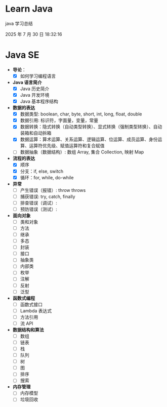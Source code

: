 # Learn Java

java 学习总结

2025 年 7 月 30 日 18:32:16

# Java SE

- **导论**：
  - [x] 如何学习编程语言
- **Java 语言简介**
  - [x] Java 历史简介
  - [x] Java 开发环境
  - [x] Java 基本程序结构
- **数据的表达**
  - [x] 数据类型: boolean, char, byte, short, int, long, float, double
  - [x] 数据引用: 标识符，字面量，变量，常量
  - [x] 数据转换：隐式转换（自动类型转换）、显式转换（强制类型转换）、自动装箱和自动拆箱
  - [x] 数据运算：算术运算、关系运算、逻辑运算、位运算、成员运算、身份运算、运算符优先级、赋值运算符和复合赋值
  - [ ] 数据抽象（数据结构）: 数组 Array, 集合 Collection, 映射 Map
- **流程的表达**
  - [x] 顺序
  - [x] 分支：if, else, switch
  - [x] 循环：for, while, do-while
- **异常**
  - [ ] 产生错误（报错）: throw throws
  - [ ] 捕获错误: try, catch, finally
  - [ ] 排查错误（调试）:
  - [ ] 预防错误（测试）:
- **面向对象**
  - [ ] 类和对象
  - [ ] 方法
  - [ ] 继承
  - [ ] 多态
  - [ ] 封装
  - [ ] 接口
  - [ ] 抽象类
  - [ ] 内部类
  - [ ] 枚举
  - [ ] 注解
  - [ ] 反射
  - [ ] 泛型
- **函数式编程**
  - [ ] 函数式接口
  - [ ] Lambda 表达式
  - [ ] 方法引用
  - [ ] 流 API
- **数据结构和算法**
  - [ ] 数组
  - [ ] 链表
  - [ ] 栈
  - [ ] 队列
  - [ ] 树
  - [ ] 图
  - [ ] 排序
  - [ ] 搜索
- **内存管理**
  - [ ] 内存模型
  - [ ] 垃圾回收
